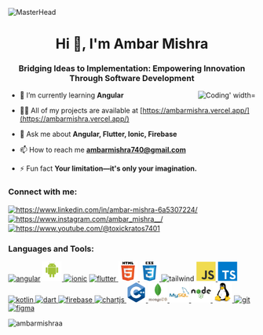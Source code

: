 ![MasterHead](https://img.freepik.com/free-vector/programmer-typographic-header-idea-coding-testing-writing-program-using-internet-different-software-website-development-optimization-isolated-vector-illustration_613284-970.jpg?w=1380&t=st=1662569563~exp=1662570163~hmac=834539b72f5808054708dbe8a5a70e7b3da97ff58444a963edb6adab9eccf48d)
<h1 align="center">Hi 👋, I'm Ambar Mishra</h1>
<h3 align="center">Bridging Ideas to Implementation: Empowering Innovation Through Software Development</h3>
<img align="right" alt="Coding' width="400"  src="https://camo.githubusercontent.com/e83b3dee4b8b976c1c28fb24527a3dfffabc27c944dedd529517256849ea78e9/68747470733a2f2f7777772e6665676e6f2e636f6d2f77702d636f6e74656e742f75706c6f6164732f323032322f30332f7765622d646576656c6f706d656e742d636f6d70616e792d696e2d6b6f6368692e676966">


- 🌱 I’m currently learning **Angular**

- 👨‍💻 All of my projects are available at [https://ambarmishra.vercel.app/](https://ambarmishra.vercel.app/)

- 💬 Ask me about **Angular, Flutter, Ionic, Firebase**

- 📫 How to reach me **ambarmishra740@gmail.com**

- ⚡ Fun fact **Your limitation—it's only your imagination.**

<h3 align="left">Connect with me:</h3>
<p align="left">
<a href="https://linkedin.com/in/https://www.linkedin.com/in/ambar-mishra-6a5307224/" target="blank"><img align="center" src="https://raw.githubusercontent.com/rahuldkjain/github-profile-readme-generator/master/src/images/icons/Social/linked-in-alt.svg" alt="https://www.linkedin.com/in/ambar-mishra-6a5307224/" height="30" width="40" /></a><a href="https://instagram.com/https://www.instagram.com/ambar_mishra__/" target="blank"><img align="center" src="https://raw.githubusercontent.com/rahuldkjain/github-profile-readme-generator/master/src/images/icons/Social/instagram.svg" alt="https://www.instagram.com/ambar_mishra__/" height="30" width="40" /></a>
<a href="https://www.youtube.com/c/https://www.youtube.com/@toxickratos7401" target="blank"><img align="center" src="https://raw.githubusercontent.com/rahuldkjain/github-profile-readme-generator/master/src/images/icons/Social/youtube.svg" alt="https://www.youtube.com/@toxickratos7401" height="30" width="40" /></a>
</p>

<h3 align="left">Languages and Tools:</h3>
<p align="left"> <a href="https://angular.io" target="_blank" rel="noreferrer"> <img src="https://angular.io/assets/images/logos/angular/angular.svg" alt="angular" width="40" height="40"/></a>
<a href="https://developer.android.com" target="_blank" rel="noreferrer"> <img src="https://raw.githubusercontent.com/devicons/devicon/master/icons/android/android-original-wordmark.svg" alt="android" width="40" height="40"/> </a>
    <a href="https://ionicframework.com" target="_blank" rel="noreferrer">     <img src="https://upload.wikimedia.org/wikipedia/commons/d/d1/Ionic_Logo.svg" alt="ionic" width="40" height="40"/></a>
    <a href="https://flutter.dev" target="_blank" rel="noreferrer"> <img src="https://www.vectorlogo.zone/logos/flutterio/flutterio-icon.svg" alt="flutter" width="40" height="40"/>  </a>
    <a href="https://www.w3.org/html/" target="_blank" rel="noreferrer"> <img src="https://raw.githubusercontent.com/devicons/devicon/master/icons/html5/html5-original-wordmark.svg" alt="html5" width="40" height="40"/> </a>
    <a href="https://www.w3schools.com/css/" target="_blank" rel="noreferrer"> <img src="https://raw.githubusercontent.com/devicons/devicon/master/icons/css3/css3-original-wordmark.svg" alt="css3" width="40" height="40"/> </a>
<img src="https://www.vectorlogo.zone/logos/tailwindcss/tailwindcss-icon.svg" alt="tailwind" width="40" height="40"/>
<a href="https://tailwindcss.com/" target="_blank" rel="noreferrer">  </a>
<a href="https://developer.mozilla.org/en-US/docs/Web/JavaScript" target="_blank" rel="noreferrer"> <img src="https://raw.githubusercontent.com/devicons/devicon/master/icons/javascript/javascript-original.svg" alt="javascript" width="40" height="40"/> </a>
<a href="https://www.typescriptlang.org/" target="_blank" rel="noreferrer"> <img src="https://raw.githubusercontent.com/devicons/devicon/master/icons/typescript/typescript-original.svg" alt="typescript" width="40" height="40"/> </a>
<a href="https://kotlinlang.org" target="_blank" rel="noreferrer"> <img src="https://www.vectorlogo.zone/logos/kotlinlang/kotlinlang-icon.svg" alt="kotlin" width="40" height="40"/> </a>
<a href="https://dart.dev" target="_blank" rel="noreferrer"> <img src="https://www.vectorlogo.zone/logos/dartlang/dartlang-icon.svg" alt="dart" width="40" height="40"/> </a> 
<a href="https://firebase.google.com/" target="_blank" rel="noreferrer"> <img src="https://www.vectorlogo.zone/logos/firebase/firebase-icon.svg" alt="firebase" width="40" height="40"/> </a> 
<a href="https://www.chartjs.org" target="_blank" rel="noreferrer"> <img src="https://www.chartjs.org/media/logo-title.svg" alt="chartjs" width="40" height="40"/> </a> 
<a href="https://www.w3schools.com/cpp/" target="_blank" rel="noreferrer"> <img src="https://raw.githubusercontent.com/devicons/devicon/master/icons/cplusplus/cplusplus-original.svg" alt="cplusplus" width="40" height="40"/> </a> 
    <a href="https://www.mongodb.com/" target="_blank" rel="noreferrer"> <img src="https://raw.githubusercontent.com/devicons/devicon/master/icons/mongodb/mongodb-original-wordmark.svg" alt="mongodb" width="40" height="40"/> </a> 
    <a href="https://www.mysql.com/" target="_blank" rel="noreferrer"> <img src="https://raw.githubusercontent.com/devicons/devicon/master/icons/mysql/mysql-original-wordmark.svg" alt="mysql" width="40" height="40"/> </a> 
    <a href="https://nodejs.org" target="_blank" rel="noreferrer"> <img src="https://raw.githubusercontent.com/devicons/devicon/master/icons/nodejs/nodejs-original-wordmark.svg" alt="nodejs" width="40" height="40"/> </a> 
    <a href="https://www.linux.org/" target="_blank" rel="noreferrer"> <img src="https://raw.githubusercontent.com/devicons/devicon/master/icons/linux/linux-original.svg" alt="linux" width="40" height="40"/> </a> 
    <a href="https://git-scm.com/" target="_blank" rel="noreferrer"> <img src="https://www.vectorlogo.zone/logos/git-scm/git-scm-icon.svg" alt="git" width="40" height="40"/> </a>  
    <a href="https://www.figma.com/" target="_blank" rel="noreferrer"> <img src="https://www.vectorlogo.zone/logos/figma/figma-icon.svg" alt="figma" width="40" height="40"/> </a>  </p>
<p align="left"> <img src="https://komarev.com/ghpvc/?username=ambarmishraa&label=Profile%20views&color=0e75b6&style=flat" alt="ambarmishraa" /> </p>

